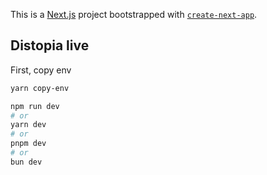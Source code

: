 This is a [Next.js](https://nextjs.org) project bootstrapped with [`create-next-app`](https://nextjs.org/docs/app/api-reference/cli/create-next-app).

## Distopia live

First, copy env

```sh
yarn copy-env
```

```bash
npm run dev
# or
yarn dev
# or
pnpm dev
# or
bun dev
```
